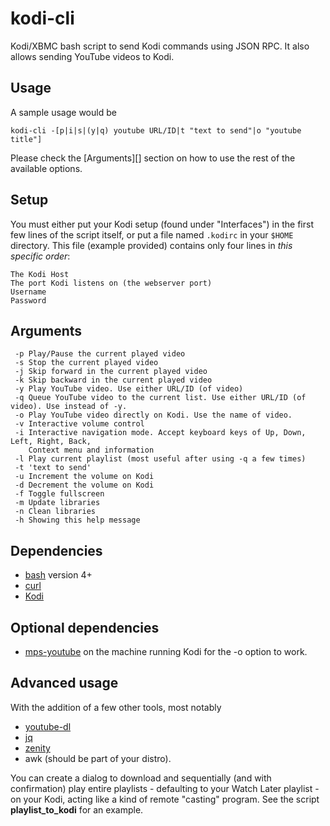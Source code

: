 kodi-cli
========

Kodi/XBMC bash script to send Kodi commands using JSON RPC. It also allows sending YouTube videos to Kodi.

## Usage

A sample usage would be 

`kodi-cli -[p|i|s|(y|q) youtube URL/ID|t "text to send"|o "youtube title"]`

Please check the [Arguments][] section on how to use the rest of the available options.

## Setup

You must either put your Kodi setup (found under "Interfaces") in the first few lines of the script itself, or put a file named `.kodirc` in your `$HOME` directory. This file (example provided) contains only four lines in *this specific order*:

```
The Kodi Host
The port Kodi listens on (the webserver port)
Username
Password
```

## Arguments
```
 -p Play/Pause the current played video
 -s Stop the current played video
 -j Skip forward in the current played video     
 -k Skip backward in the current played video     
 -y Play YouTube video. Use either URL/ID (of video)
 -q Queue YouTube video to the current list. Use either URL/ID (of video). Use instead of -y.
 -o Play YouTube video directly on Kodi. Use the name of video.
 -v Interactive volume control
 -i Interactive navigation mode. Accept keyboard keys of Up, Down, Left, Right, Back,
    Context menu and information
 -l Play current playlist (most useful after using -q a few times)
 -t 'text to send'
 -u Increment the volume on Kodi
 -d Decrement the volume on Kodi
 -f Toggle fullscreen
 -m Update libraries
 -n Clean libraries
 -h Showing this help message

```

## Dependencies

* [bash](https://www.gnu.org/software/bash/) version 4+
* [curl](https://curl.haxx.se/)
* [Kodi](https://kodi.tv/)

## Optional dependencies

* [mps-youtube](https://github.com/np1/mps-youtube) on the machine running Kodi for the -o option to work.

## Advanced usage

With the addition of a few other tools, most notably

* [youtube-dl](https://github.com/rg3/youtube-dl)
* [jq](https://github.com/stedolan/jq)
* [zenity](https://github.com/GNOME/zenity)
* awk (should be part of your distro).

You can create a dialog to download and sequentially (and with confirmation) play entire playlists - defaulting to your Watch Later playlist - on your Kodi, acting like a kind of remote "casting" program.  See the script **playlist_to_kodi** for an example.
